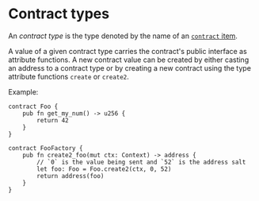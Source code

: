 # Contract types

An *contract type* is the type denoted by the name of an [`contract` item].

A value of a given contract type carries the contract's public interface as
attribute functions. A new contract value can be created by either casting
an address to a contract type or by creating a new contract using the type
attribute functions `create` or `create2`.

Example:

```fe
contract Foo {
    pub fn get_my_num() -> u256 {
        return 42
    }
}

contract FooFactory {
    pub fn create2_foo(mut ctx: Context) -> address {
        // `0` is the value being sent and `52` is the address salt
        let foo: Foo = Foo.create2(ctx, 0, 52)
        return address(foo)
    }
}
```

[`contract` item]: ../../items/contracts.md
